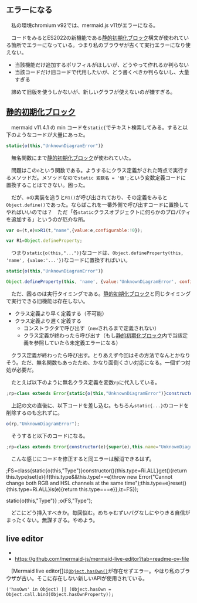 ## エラーになる

　私の環境chromium v92では、mermaid.js v11がエラーになる。

　コードをみるとES2022の新機能である[静的初期化ブロック][]構文が使われている箇所でエラーになっている。つまり私のブラウザが古くて実行エラーになり使えない。

* 当該機能だけ追加するポリフィルがほしいが、どうやって作れるか判らない
* 当該コードだけ旧コードで代用したいが、どう書くべきか判らないし、大量すぎる

[静的初期化ブロック]:https://developer.mozilla.org/ja/docs/Web/JavaScript/Reference/Classes/Static_initialization_blocks

　諦めて旧版を使うしかないが、新しいグラフが使えないのが嫌すぎる。

## [静的初期化ブロック][]

　mermaid v11.4.1 の min コードを`static{`でテキスト検索してみる。すると以下のようなコードが大量にあった。

```js
static{o(this,"UnknownDiagramError")}
```

　無名関数にまで[静的初期化ブロック][]が使われていた。

　問題はこの`o`という関数である。ようするにクラス定義がされた時点で実行するメソッドだ。メソッドなので`static 変数名 = '値';`という変数定義コードに置換することはできない。困った。

　だが、`o`の実装を追うと`R1()`が呼び出されており、その定義をみると`Object.define()`であった。ならばこれを一番外側で呼び出すコードに置換してやればいいのでは？　ただ「各`static`クラスオブジェクトに何らかのプロパティを追加する」というのが厄介な所。

```js
var o=(t,e)=>R1(t,"name",{value:e,configurable:!0});
```
```js
var R1=Object.defineProperty;
```

　つまり`static{o(this,"...")}`なコードは、`Object.defineProperty(this, 'name', {value:'...'})`なコードに置換すればいい。


```js
static{o(this,"UnknownDiagramError")}
```
```js
Object.defineProperty(this, 'name', {value:'UnknownDiagramError', configurable:!0});
```

　ただ、困るのは実行タイミングである。[静的初期化ブロック][]と同じタイミングで実行できる旧機能は存在しない。

* クラス定義より早く定義する（不可能）
* クラス定義より遅く定義する
    * コンストラクタで呼び出す（`new`されるまで定義されない）
    * クラス定義が終わったら呼び出す（もし[静的初期化ブロック][]内で当該定義を参照していたら未定義エラーになる）

　クラス定義が終わったら呼び出す。とりあえず今回はその方法でなんとかなりそう。ただ、無名関数もあったため、かなり面倒くさい対応になる。一個ずつ対処が必要だ。

　たとえば以下のように無名クラス定義を変数`rp`に代入している。

```js
;rp=class extends Error{static{o(this,"UnknownDiagramError")}constructor(e){super(e),this.name="UnknownDiagramError"}}});
```

　上記の文の直後に、以下コードを差し込む。もちろん`static{...}`のコードを削除するのも忘れずに。

```js
o(rp,"UnknownDiagramError");
```

　そうすると以下のコードになる。

```js
;rp=class extends Error{constructor(e){super(e),this.name="UnknownDiagramError"}}});o(rp,"UnknownDiagramError");
```

　こんな感じにコードを修正すると同エラーは解消できるはず。

;FS=class{static{o(this,"Type")}constructor(){this.type=Ri.ALL}get(){return this.type}set(e){if(this.type&&this.type!==e)throw new Error("Cannot change both RGB and HSL channels at the same time");this.type=e}reset(){this.type=Ri.ALL}is(e){return this.type===e}},iz=FS});

static{o(this,"Type")}
;o(FS,"Type");

　どこにどう挿入すべきか。毎回悩む。めちゃむずいバグなしにやりきる自信がまったくない。無謀すぎる。やめよう。

## live editor

* 
* https://github.com/mermaid-js/mermaid-live-editor?tab=readme-ov-file

　[Mermaid live editor[]は[`Object.hasOwn()`][]が存在せずエラー。やはり私のブラウザが古い。そこに存在しない新しいAPIが使用されている。

[Mermaid live editor]:https://mermaid.live/
[`Object.hasOwn()`]:https://developer.mozilla.org/ja/docs/Web/JavaScript/Reference/Global_Objects/Object/hasOwn

```
('hasOwn' in Object) || (Object.hasOwn = Object.call.bind(Object.hasOwnProperty));
```
